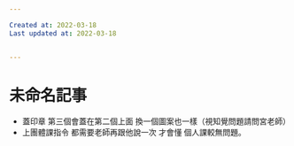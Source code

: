 ```yaml
---

Created at: 2022-03-18
Last updated at: 2022-03-18


---
```


# 未命名記事


* 蓋印章 第三個會蓋在第二個上面 換一個圖案也一樣（視知覺問題請問宮老師）
* 上團體課指令 都需要老師再跟他說一次 才會懂 個人課較無問題。

